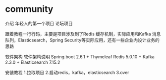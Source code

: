 # community
介绍
年轻人的第一个项目 论坛项目

跟着教程一行行码，主要是项目涉及到了Redis 缓存机制，实际应用和Kafka 消息队列，Elasticsearch，Spring Security等实际应用，还有一些企业内设计业务的思路

软件架构
软件架构说明  Spring boot 2.6.1 + Thymeleaf Redis 5.0.10 + Kafka 2.3.0 + Elasticsearch 7.15.2

安装教程
1.拉取项目
2.启动redis，kafka，elasticsearch 
3.over
